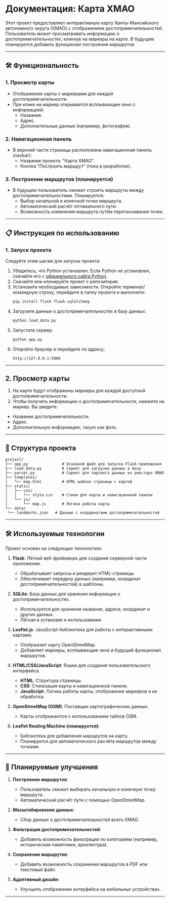 # Документация: Карта ХМАО

Этот проект предоставляет интерактивную карту Ханты-Мансийского автономного округа (ХМАО) с отображением достопримечательностей. Пользователь может просматривать информацию о достопримечательностях, кликнув на маркеры на карте. В будущем планируется добавить функционал построения маршрутов.

---

## 🛠️ Функциональность

### 1. **Просмотр карты**
- Отображение карты с маркерами для каждой достопримечательности.
- При клике на маркер открывается всплывающее окно с информацией:
  - Название.
  - Адрес.
  - Дополнительные данные (например, фотография).

### 2. **Навигационная панель**
- В верхней части страницы расположена навигационная панель (navbar):
  - Название проекта: "Карта ХМАО".
  - Кнопка "Построить маршрут" (пока в разработке).

### 3. **Построение маршрутов (планируется)**
- В будущем пользователь сможет строить маршруты между достопримечательностями. Планируется:
  - Выбор начальной и конечной точки маршрута.
  - Автоматический расчёт оптимального пути.
  - Возможность изменения маршрута путём перетаскивания точек.

---

## 📋 Инструкция по использованию

### 1. **Запуск проекта**
Следуйте этим шагам для запуска проекта:

1. Убедитесь, что Python установлен. Если Python не установлен, скачайте его с [официального сайта Python](https://www.python.org/).
2. Скачайте или клонируйте проект с репозитория.
3. Установите необходимые зависимости. Откройте терминал/командную строку, перейдите в папку проекта и выполните:
   ```bash
   pip install flask flask-sqlalchemy
   ```
4. Загрузите данные о достопримечательностях в базу данных:
	```bash
	python load_data.py
	```
5. Запустите сервер:
	```bash 
	python app.py
	```
6. Откройте браузер и перейдите по адресу:
	```
	http://127.0.0.1:5000
	```
---

## 2. **Просмотр карты**

1. На карте будут отображены маркеры для каждой доступной достопримечательности.
2. Чтобы получить информацию о достопримечательности, нажмите на маркер. Вы увидите:
 - Название достопримечательности.
 - Адрес.
 - Дополнительную информацию, такую как фото.

---

## 📂 Структура проекта

```plaintext
project/
├── app.py               # Основной файл для запуска Flask-приложения
├── load_data.py         # Скрипт для загрузки данных в базу
├── parser.py			 # Скрипт для парсинга данных из реестара ХМАО 
├── templates/
│   └── map.html         # HTML-шаблон страницы с картой
├── static/
│   ├── css/
│   │   └── style.css    # Стили для карты и навигационной панели
│   └── js/
│       └── map.js       # Логика работы карты
└── data/
 └── landmarks.json   # Данные с координатами достопримечательностей
```

---

## 🛠️ Используемые технологии

Проект основан на следующих технологиях:

1. **Flask**: Лёгкий веб-фреймворк для создания серверной части приложения.
   - Обрабатывает запросы и рендерит HTML-страницы.
   - Обеспечивает передачу данных (например, координат достопримечательностей) в шаблоны.

2. **SQLite**: База данных для хранения информации о достопримечательностях.
   - Используется для хранения названия, адреса, координат и других данных.
   - Лёгкая в установке и использовании.

3. **Leaflet.js**: JavaScript-библиотека для работы с интерактивными картами.
   - Отображает карту OpenStreetMap.
   - Добавляет маркеры, всплывающие окна и будущий функционал маршрутов.

4. **HTML/CSS/JavaScript**: Языки для создания пользовательского интерфейса.
   - **HTML**: Структура страницы.
   - **CSS**: Стилизация карты и навигационной панели.
   - **JavaScript**: Логика работы карты, отображение маркеров и их обработка.

5. **OpenStreetMap (OSM)**: Поставщик картографических данных.
   - Карты отображаются с использованием тайлов OSM.

6. **Leaflet Routing Machine (планируется)**:
   - Библиотека для добавления маршрутов на карту.
   - Планируется для автоматического расчёта маршрутов между точками.

---

## 🔮 Планируемые улучшения

1. **Построение маршрутов**:
   - Пользователь сможет выбирать начальную и конечную точку маршрута.
   - Автоматический расчёт пути с помощью OpenStreetMap.
2. **Масштабирование данных**:
	- Сбор данных о достопримечательностей всего ХМАО.
3. **Фильтрация достопримечательностей**:
   - Добавить возможность фильтрации по категориям (например, исторические памятники, архитектура).

4. **Сохранение маршрутов**:
   - Добавить возможность сохранения маршрутов в PDF или текстовый файл.

5. **Адаптивный дизайн**:
   - Улучшить отображение интерфейса на мобильных устройствах.

---